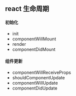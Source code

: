 ## react 生命周期

#### 初始化

- init
- componentWillMount
- render
- componentDidMount

#### 组件更新

- componentWillReceiveProps
- shouldComponentUpdate
- componentWillUpdate
- componentDidUpdate
